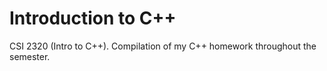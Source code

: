 # Introduction to C++
CSI 2320 (Intro to C++). Compilation of my C++ homework throughout the semester.
